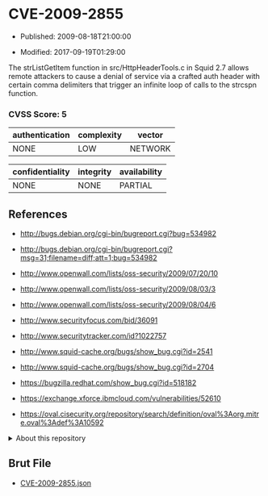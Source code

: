 # CVE-2009-2855

- Published: 2009-08-18T21:00:00

- Modified: 2017-09-19T01:29:00

The strListGetItem function in src/HttpHeaderTools.c in Squid 2.7 allows remote attackers to cause a denial of service via a crafted auth header with certain comma delimiters that trigger an infinite loop of calls to the strcspn function.

### CVSS Score: **5**

| authentication | complexity | vector |
| --- | --- | --- |
| NONE | LOW | NETWORK |

| confidentiality | integrity | availability |
| --- | --- | --- |
| NONE | NONE | PARTIAL |

## References

* http://bugs.debian.org/cgi-bin/bugreport.cgi?bug=534982

* http://bugs.debian.org/cgi-bin/bugreport.cgi?msg=31;filename=diff;att=1;bug=534982

* http://www.openwall.com/lists/oss-security/2009/07/20/10

* http://www.openwall.com/lists/oss-security/2009/08/03/3

* http://www.openwall.com/lists/oss-security/2009/08/04/6

* http://www.securityfocus.com/bid/36091

* http://www.securitytracker.com/id?1022757

* http://www.squid-cache.org/bugs/show_bug.cgi?id=2541

* http://www.squid-cache.org/bugs/show_bug.cgi?id=2704

* https://bugzilla.redhat.com/show_bug.cgi?id=518182

* https://exchange.xforce.ibmcloud.com/vulnerabilities/52610

* https://oval.cisecurity.org/repository/search/definition/oval%3Aorg.mitre.oval%3Adef%3A10592

<details>
<summary>About this repository</summary> 

  This repository is part of the project [Live Hack CVE](https://github.com/Live-Hack-CVE). Main website can be found [www.live-hack.org](https://www.live-hack.org) 
  
  Made by [Sn0wAlice](https://github.com/Sn0wAlice) for the people that care about security and need to have a feed of the latest CVEs. Hope you enjoy it, don't forget to star the repo and follow me on [Twitter](https://twitter.com/Sn0wAlice) and [Github](https://github.com/Sn0wAlice). And that is my [personnal website](https://www.alice-snow.me/)

  - [Home Page](https://github.com/Live-Hack-CVE)
  - [Framework](https://github.com/Live-Hack-CVE/cve-framework)
  - [CVE database](https://github.com/Live-Hack-CVE/full_database)
  - [Changelog](https://github.com/Live-Hack-CVE/Changelog)
</details>

## Brut File

* [CVE-2009-2855.json](https://raw.githubusercontent.com/Live-Hack-CVE/full_database/main/cves/2009/CVE-2009-2855.json)

